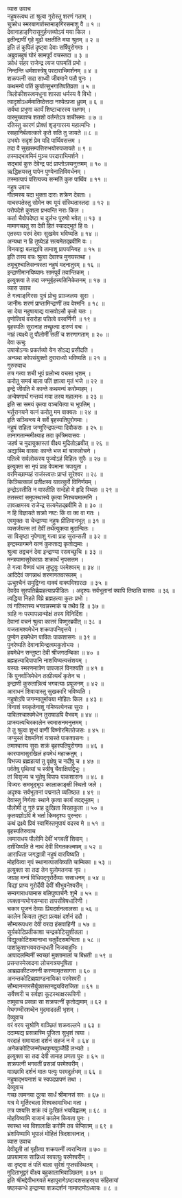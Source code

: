 व्यास उवाच  
नहुषस्त्वथ तां श्रुत्वा गुरोस्तु शरणं गताम् ।  
चुक्रोध स्मरबाणार्तस्तमाङ्‌गिरसमाशु वै ॥ १ ॥  
देवानाहाङ्‌गिरासूनुर्हन्तव्योऽयं मया किल ।  
इतीन्द्राणीं गृहे मूढो रक्षतीति मया श्रुतम् ॥ २ ॥  
इति तं कुपितं दृष्ट्वा देवाः सर्षिपुरोगमाः ।  
अब्रुवन्नहुषं घोरं सामपूर्वं वचस्तदा ॥ ३ ॥  
क्रोधं संहर राजेन्द्र त्यज पापमतिं प्रभो ।  
निन्दन्ति धर्मशास्त्रेषु परदाराभिमर्शनम् ॥ ४ ॥  
शक्रपत्नी सदा साध्वी जीवमाने पतौ पुनः ।  
कथमन्ये पतिं कुर्यात्सुभगातिपतिव्रता ॥ ५ ॥  
त्रिलोकीशस्त्वमधुना शास्ता धर्मस्य वै विभो ।  
त्वादृशोऽधर्ममातिष्ठेत्तदा नश्येत्प्रजा ध्रुवम् ॥ ६ ॥  
सर्वथा प्रभुणा कार्यं शिष्टाचारस्य रक्षणम् ।  
वारमुख्याश्च शतशो वर्तन्तेऽत्र शचीसमाः ॥ ७ ॥  
रतिस्तु कारणं प्रोक्तं शृङ्गारस्य महात्मभिः ।  
रसहानिर्बलात्कारे कृते सति तु जायते ॥ ८ ॥  
उभयोः सदृशं प्रेम यदि पार्थिवसत्तम ।  
तदा वै सुखसम्पत्तिरुभयोरुपजायते ॥ ९ ॥  
तस्माद्‌भावमिमं मुञ्च परदाराभिमर्शने ।  
सद्‌भावं कुरु देवेन्द्र पदं प्राप्तोऽस्यनुत्तमम् ॥ १० ॥  
ऋद्धिक्षयस्तु पापेन पुण्येनातिविवर्धनम् ।  
तस्मात्पापं परित्यज्य सन्मतिं कुरु पार्थिव ॥ ११ ॥  
नहुष उवाच  
गौतमस्य यदा भुक्ता दाराः शक्रेण देवताः ।  
वाचस्पतेस्तु सोमेन क्व यूयं संस्थितास्तदा ॥ १२ ॥  
परोपदेशे कुशला प्रभवन्ति नराः किल ।  
कर्ता चैवोपदेष्टा च दुर्लभः पुरुषो भवेत् ॥ १३ ॥  
मामागच्छतु सा देवी हितं स्यादद्‌भुतं हि वः ।  
एतस्याः परमं देवाः सुखमेव भविष्यति ॥ १४ ॥  
अन्यथा न हि तुष्येऽहं सत्यमेतद्‌ब्रवीमि वः ।  
विनयाद्वा बलाद्वापि तामाशु प्रापयन्त्विह ॥ १५ ॥  
इति तस्य वचः श्रुत्वा देवाश्च मुनयस्तथा ।  
तमूचुश्चातिसन्त्रस्ता नहुषं मदनातुरम् ॥ १६ ॥  
इन्द्राणीमानयिष्यामः सामपूर्वं तवान्तिकम् ।  
इत्युक्त्वा ते तदा जग्मुर्बृहस्पतिनिकेतनम् ॥ १७ ॥  
व्यास उवाच  
ते गत्वाङ्‌गिरसः पुत्रं प्रोचुः प्राञ्जलयः सुराः ।  
जानीमः शरणं प्राप्तामिन्द्राणीं तव वेश्मनि ॥ १८ ॥  
सा देया नहुषायाद्य वासवोऽसौ कृतो यतः ।  
वृणोत्वियं वरारोहा पतित्वे वरवर्णिनी ॥ १९ ॥  
बृहस्पतिः सुरानाह तच्छ्रुत्वा दारुणं वचः ।  
नाहं त्यक्ष्ये तु पौलोमीं सतीं च शरणागताम् ॥ २० ॥  
देवा ऊचुः  
उपायोऽन्यः प्रकर्तव्यो येन सोऽद्य प्रसीदति ।  
अन्यथा कोपसंयुक्तो दुराराध्यो भविष्यति ॥ २१ ॥  
गुरुरुवाच  
तत्र गत्वा शची भूपं प्रलोभ्य वचसा भृशम् ।  
करोतु समयं बाला पतिं ज्ञात्वा मृतं भजे ॥ २२ ॥  
इन्द्रे जीवति मे कान्ते कथमन्यं करोम्यहम् ।  
अन्वेषणार्थं गन्तव्यं मया तस्य महात्मनः ॥ २३ ॥  
इति सा समयं कृत्वा वञ्चयित्वा च भूपतिम् ।  
भर्तुरानयने यत्नं करोतु मम वाक्यतः ॥ २४ ॥  
इति सञ्चिन्त्य मे सर्वे बृहस्पतिपुरोगमाः ।  
नहुषं सहिता जग्मुरिन्द्रपत्न्या दिवौकसः ॥ २५ ॥  
तानागतान्ममीक्ष्याह तदा कृत्रिमवासवः ।  
जहर्ष च मुदायुक्तस्तां वीक्ष्य मुदितोऽब्रवीत् ॥ २६ ॥  
अद्यास्मि वासवः कान्ते भज मां चारुलोचने ।  
पतित्वे सर्वलोकस्य पूज्योऽहं विहितः सुरैः ॥ २७ ॥  
इत्युक्ता सा नृपं प्राह वेपमाना त्रपायुता ।  
वरमिच्छाम्यहं राजंस्त्वत्तः प्राप्तं सुरेश्वर ॥ २८ ॥  
किञ्चित्कालं प्रतीक्षस्व यावत्कुर्वे विनिर्णयम् ।  
इन्द्रोऽस्तीति न वास्तीति सन्देहो मे हृदि स्थितः ॥ २९ ॥  
ततस्त्वां समुपस्थास्ये कृत्वा निश्चयमात्मनि ।  
तावत्क्षमस्व राजेन्द्र सत्यमेतद्‌ब्रवीमि ते ॥ ३० ॥  
न हि विज्ञायते शक्रो नष्टः किं वा क्व वा गतः ।  
एवमुक्तः स चेन्द्राण्या नहुषः प्रीतिमानभूत् ॥ ३१ ॥  
व्यसर्जयत्स तां देवीं तथेत्युक्त्वा मुदान्वितः ।  
सा विसृष्टा नृपेणाशु गत्वा प्राह सुरान्सती ॥ ३२ ॥  
इन्द्रस्यागमने यत्नं कुरुताद्य कृतोद्यमाः ।  
श्रुत्वा तद्वचनं देवा इन्द्राण्या रसवच्छुचि ॥ ३३ ॥  
मन्त्रयामासुरेकाग्राः शक्रार्थं नृपसत्तम ।  
ते गत्वा वैष्णवं धाम तुष्टुवुः परमेश्वरम् ॥ ३४ ॥  
आदिदेवं जगन्नाथं शरणागतवत्सलम् ।  
ऊचुश्चैनं समुद्विग्ना वाक्यं वाक्यविशारदाः ॥ ३५ ॥  
देवदेव सुरपतिर्ब्रह्महत्याप्रपीडितः ।
अदृश्यः सर्वभूतानां क्वापि तिष्ठति वासवः ॥ ३६ ॥  
त्वद्धिया निहते विप्रे ब्रह्महत्या कुतः प्रभो ।  
त्वं गतिस्तस्य भगवन्नस्माकं च तथैव हि ॥ ३७ ॥  
त्राहि नः परमापन्नान्मोक्षं तस्य विनिर्दिश ।  
देवानां वचनं श्रुत्वा कातरं विष्णुरब्रवीत् ॥ ३८ ॥  
यजतामश्वमेधेन शक्रपापनिवृत्तये ।  
पुण्येन हयमेधेन पावितः पाकशासनः ॥ ३९ ॥  
पुनरेष्यति देवानामिन्द्रत्वमकुतोभयः ।  
हयमेधेन सन्तुष्टा देवी श्रीजगदम्बिका ॥ ४० ॥  
ब्रह्महत्यादिपापानि नाशयिष्यत्यसंशयम् ।  
यस्याः स्मरणमात्रेण पापजालं विनश्यति ॥ ४१ ॥  
किं पुनर्वाजिमेधेन तत्प्रीत्यर्थं कृतेन च ।  
इन्द्राणी कुरुतान्नित्यं भगवत्याः प्रपूजनम् ॥ ४२ ॥  
आराधनं शिवायास्तु सुखकारि भविष्यति ।  
नहुषोऽपि जगन्मातुर्मायया मोहितः किल ॥ ४३ ॥  
विनाशं स्वकृतेनाशु गमिष्यत्येनसा सुराः ।  
पावितश्चाश्वमेधेन तुराषाडपि वैभवम् ॥ ४४ ॥  
प्राप्स्यत्यचिरकालेन स्वमासनमनुत्तमम् ।  
ते तु श्रुत्वा शुभां वाणीं विष्णोरमिततेजसः ॥ ४५ ॥  
जग्मुस्तं देशमनिशं यत्रास्ते पाकशासनः ।  
तमाश्वास्य सुराः शक्रं बृहस्पतिपुरोगमाः ॥ ४६ ॥  
कारयामासुरखिलं हयमेधं महाक्रतुम् ।  
विभज्य ब्रह्महत्यां तु वृक्षेषु च नदीषु च ॥ ४७ ॥  
पर्वतेषु पृथिव्यां च स्त्रीषु चैवाक्षिपद्विभुः ।  
तां विसृज्य च भूतेषु विपापः पाकशासनः ॥ ४८ ॥  
विज्वरः समभूद्‌भूयः कालाकाङ्क्षी स्थितो जले ।  
अदृश्यः सर्वभूतानां पद्मनाले व्यतिष्ठत ॥ ४९ ॥  
देवास्तु निर्गताः स्थाने कृत्वा कार्यं तदद्‌भुतम् ।  
पौलोमी तु गुरुं प्राह दुःखिता विरहाकुला ॥ ५० ॥  
कृतयज्ञोऽपि मे भर्ता किमदृश्यः पुरन्दरः ।  
कथं द्रक्ष्ये प्रियं स्वामिंस्तमुपायं वदस्व मे ॥ ५१ ॥  
बृहस्पतिरुवाच  
त्वमाराधय पौलोमि देवीं भगवतीं शिवाम् ।  
दर्शयिष्यति ते नाथं देवी विगतकल्मषम् ॥ ५२ ॥  
आराधिता जगद्धात्री नहुषं वारयिष्यति ।  
मोहयित्वा नृपं स्थानात्पातयिष्यति चाम्बिका ॥ ५३ ॥  
इत्युक्ता सा तदा तेन पुलोमतनया नृप ।  
जग्राह मन्त्रं विधिवद्‌गुरोर्देव्याः ससाधनम् ॥ ५४ ॥  
विद्यां प्राप्य गुरोर्देवी देवीं श्रीभुवनेश्वरीम् ।  
सम्यगाराधयामास बलिपुष्पार्चनैः शुभै ॥ ५५ ॥  
त्यक्तान्यभोगसम्भारा तापसीवेषधारिणी ।  
चकार पूजनं देव्याः प्रियदर्शनलालसा ॥ ५६ ॥  
कालेन कियता तुष्टा प्रत्यक्षं दर्शनं ददौ ।  
सौम्यरूपधरा देवी वरदा हंसवाहिनी ॥ ५७ ॥  
सूर्यकोटिप्रतीकाशा चन्द्रकोटिसुशीतला ।  
विद्युत्कोटिसमानाभा चतुर्वेदसमन्विता ॥ ५८ ॥  
पाशांकुशाभयवरान्दधती निजबाहुभिः ।  
आपादलम्बिनीं स्वच्छां मुक्तामालां च बिभ्रती ॥ ५९ ॥  
प्रसन्तस्मेरवदना लोचनत्रयभूषिता ।  
आब्रह्मकीटजननी करुणामृतसागरा ॥ ६० ॥  
अनन्तकोटिब्रह्माण्डनायिका परमेश्वरी ।  
सौम्यानन्तरसैर्युक्तस्तनद्वयविराजिता ॥ ६१ ॥  
सर्वेश्वरी च सर्वज्ञा कूटस्थाक्षररूपिणी ।  
तामुवाच प्रसन्ना सा शक्रपत्नीं कृतोद्यमाम् ॥ ६२ ॥  
मेघगम्भीरशब्देन मुदमाददती भृशम् ।  
देव्युवाच  
वरं वरय सुश्रोणि वाञ्छितं शक्रवल्लभे ॥ ६३ ॥  
ददाम्यद्य प्रसन्नास्मि पूजिता सुभृशं त्वया ।  
वरदाहं समायाता दर्शनं सहजं न मे ॥ ६४ ॥  
अनेककोटिजन्मोत्थपुण्यपुञ्जैर्हि लभ्यते ।  
इत्युक्ता सा तदा देवी तामाह प्रणता पुरः ॥ ६५ ॥  
शक्रपत्नी भगवतीं प्रसन्नां परमेश्वरीम् ।  
वाञ्छामि दर्शनं मातः पत्युः परमदुर्लभम् ॥ ६६ ॥  
नहुषाद्‌भयनाशं च स्वपदप्रापणं तथा ।  
देव्युवाच  
गच्छ त्वमनया दूत्या सार्धं श्रीमानसं सरः ॥ ६७ ॥  
यत्र मे मूर्तिरचला विश्वकामाभिधा मता ।  
तत्र पश्यसि शक्रं त्वं दुःखितं भयविह्वलम् ॥ ६८ ॥  
मोहयिष्यामि राजानं कालेन कियता पुनः ।  
स्वस्था भव विशालाक्षि करोमि तव चेप्सितम् ॥ ६९ ॥  
भ्रंशयिष्यामि भूपालं मोहितं त्रिदशासनात् ।  
व्यास उवाच  
देवीदूती तां गृहीत्वा शक्रपत्नीं त्वरान्विता ॥ ७० ॥  
प्रापयामास सान्निध्यं स्वपत्युः परमेश्वरीम् ।  
सा दृष्ट्वा तं पतिं बाला सुरेशं गुप्तसंस्थितम् ।  
मुदिताभूद्वरं वीक्ष्य बहुकालाभिवाञ्छितम् ॥ ७१ ॥  
इति श्रीमद्देवीभागवते महापुराणेऽष्टादशसाहस्र्या संहितायां  
षष्ठस्कन्धे इन्द्राण्या शक्रदर्शनं नामाष्टमोऽध्यायः ॥ ८ ॥
